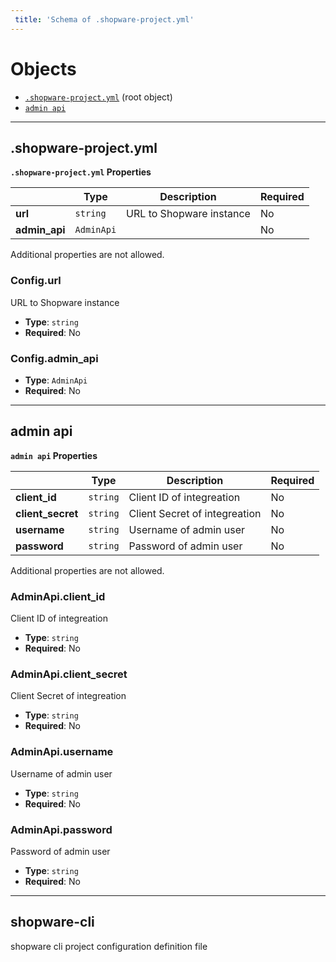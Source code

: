 ```yaml
---
 title: 'Schema of .shopware-project.yml' 
---
```


# Objects
* [`.shopware-project.yml`](#reference-config) (root object)
* [`admin api`](#reference-adminapi)


---------------------------------------
<a name="reference-config"></a>
## .shopware-project.yml

**`.shopware-project.yml` Properties**

|   |Type|Description|Required|
|---|---|---|---|
|**url**|`string`|URL to Shopware instance|No|
|**admin_api**|`AdminApi`||No|

Additional properties are not allowed.

### Config.url

URL to Shopware instance

* **Type**: `string`
* **Required**: No

### Config.admin_api

* **Type**: `AdminApi`
* **Required**: No




---------------------------------------
<a name="reference-adminapi"></a>
## admin api

**`admin api` Properties**

|   |Type|Description|Required|
|---|---|---|---|
|**client_id**|`string`|Client ID of integreation|No|
|**client_secret**|`string`|Client Secret of integreation|No|
|**username**|`string`|Username of admin user|No|
|**password**|`string`|Password of admin user|No|

Additional properties are not allowed.

### AdminApi.client_id

Client ID of integreation

* **Type**: `string`
* **Required**: No

### AdminApi.client_secret

Client Secret of integreation

* **Type**: `string`
* **Required**: No

### AdminApi.username

Username of admin user

* **Type**: `string`
* **Required**: No

### AdminApi.password

Password of admin user

* **Type**: `string`
* **Required**: No




---------------------------------------
<a name="reference-shopware-cli"></a>
## shopware-cli

shopware cli project configuration definition file
